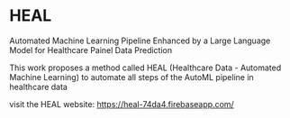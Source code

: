 # HEAL

Automated Machine Learning Pipeline Enhanced by a Large Language Model for Healthcare Painel Data Prediction

This work proposes a method called HEAL (Healthcare Data - Automated Machine Learning) to automate all steps of the AutoML pipeline in healthcare data

visit the HEAL website: https://heal-74da4.firebaseapp.com/
